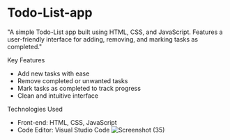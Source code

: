 # Todo-List-app
"A simple Todo-List app built using HTML, CSS, and JavaScript. Features a user-friendly interface for adding, removing, and marking tasks as completed."

Key Features
- Add new tasks with ease
- Remove completed or unwanted tasks
- Mark tasks as completed to track progress
- Clean and intuitive interface

Technologies Used
- Front-end: HTML, CSS, JavaScript
- Code Editor: Visual Studio Code
![Screenshot (35)](https://github.com/user-attachments/assets/83155fc5-8877-47bb-babd-4c1494e2655e)
